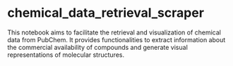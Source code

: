 # chemical_data_retrieval_scraper
This notebook aims to facilitate the retrieval and visualization of chemical data from PubChem. It provides functionalities to extract information about the commercial availability of compounds and generate visual representations of molecular structures.
